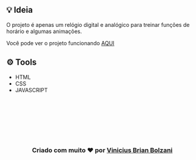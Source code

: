 
## 💡 Ideia 

O projeto é apenas um relógio digital e analógico para treinar funções de horário e algumas animações.

Você pode ver o projeto funcionando [AQUI](https://vbrianb.github.io/Relogio_JS/)

## ⚙️ Tools

 - HTML
 - CSS
 - JAVASCRIPT


 <br>

<br>
<br>

<br>
<br>
<br>
<h3 align="center"> Criado com muito ❤️ por <a href="https://github.com/VBrianB"> Vinicius Brian Bolzani</a></h2>
